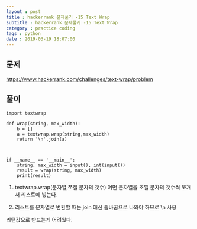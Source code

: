 ```yaml
---
layout : post
title : hackerrank 문제풀기 -15 Text Wrap
subtitle : hackerrank 문제풀기 -15 Text Wrap
category : practice coding
tags : python
date : 2019-03-19 18:07:00
---
```


## 문제 

https://www.hackerrank.com/challenges/text-wrap/problem

## 풀이

~~~
import textwrap

def wrap(string, max_width):
    b = []
    a = textwrap.wrap(string,max_width)
    return '\n'.join(a)
    
        

if __name__ == '__main__':
    string, max_width = input(), int(input())
    result = wrap(string, max_width)
    print(result)
~~~

1. textwrap.wrap(문자열,쪼갤 문자의 갯수)
어떤 문자열을 조깰 문자의 갯수씩 쪼개서 리스트에 넣는다.

2. 리스트를 문자열로 변환할 때는 join 대신 줄바꿈으로 나와야 하므로 \n 사용

리턴값으로 만드는게 어려웠다.
